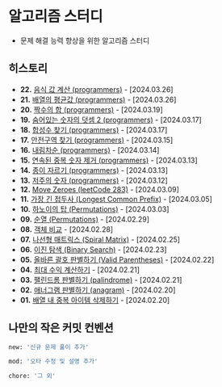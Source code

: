 # 알고리즘 스터디
- 문제 해결 능력 향상을 위한 알고리즘 스터디

## 히스토리
- **22.** [음식 값 계산 (programmers)](https://github.com/logwaves/algorithms/blob/main/22/index.js) - [2024.03.26]
- **21.** [배열의 평균값 (programmers)](https://github.com/logwaves/algorithms/blob/main/21/index.js) - [2024.03.26]
- **20.** [짝수의 합 (programmers)](https://github.com/logwaves/algorithms/blob/main/20/index.js) - [2024.03.19]
- **19.** [숨어있는 숫자의 덧셈 2 (programmers)](https://github.com/logwaves/algorithms/blob/main/19/index.js) - [2024.03.17]
- **18.** [합성수 찾기 (programmers)](https://github.com/logwaves/algorithms/blob/main/18/index.js) - [2024.03.17]
- **17.** [안전구역 찾기 (programmers)](https://github.com/logwaves/algorithms/blob/main/17/index.js) - [2024.03.15]
- **16.** [내림차순 (programmers)](https://github.com/logwaves/algorithms/blob/main/16/index.js) - [2024.03.14]
- **15.** [연속된 중복 숫자 제거 (programmers)](https://github.com/logwaves/algorithms/blob/main/15/index.js) - [2024.03.13]
- **14.** [종이 자르기 (programmers)](https://github.com/logwaves/algorithms/blob/main/14/index.js) - [2024.03.13]
- **13.** [저주의 숫자 (programmers)](https://github.com/logwaves/algorithms/blob/main/13/index.js) - [2024.03.12]
- **12.** [Move Zeroes (leetCode 283)](https://github.com/logwaves/algorithms/blob/main/12/index.js) - [2024.03.09]
- **11.** [가장 긴 접두사 (Longest Common Prefix)](https://github.com/logwaves/algorithms/blob/main/11/index.js) - [2024.03.05]
- **10.** [하노이의 탑 (Permutations)](https://github.com/logwaves/algorithms/blob/main/10/index.js) - [2024.03.03]
- **09.** [순열 (Permutations)](https://github.com/logwaves/algorithms/blob/main/09/index.js) - [2024.02.29]
- **08.** [객체 비교](https://github.com/logwaves/algorithms/blob/main/08/index.js) - [2024.02.28]
- **07.** [나선형 매트릭스 (Spiral Matrix)](https://github.com/logwaves/algorithms/blob/main/07/index.js) - [2024.02.25]
- **06.** [이진 탐색 (Binary Search)](https://github.com/logwaves/algorithms/blob/main/06/index.js) - [2024.02.23]
- **05.** [올바른 괄호 판별하기 (Valid Parentheses)](https://github.com/logwaves/algorithms/blob/main/05/index.js) - [2024.02.22]
- **04.** [최대 수익 계산하기](https://github.com/logwaves/algorithms/blob/main/04/index.js) - [2024.02.21]
- **03.** [팰린드롬 판별하기 (palindrome)](https://github.com/logwaves/algorithms/blob/main/03/index.js) - [2024.02.21]
- **02.** [애너그램 판별하기 (anagram)](https://github.com/logwaves/algorithms/blob/main/02/index.js) - [2024.02.20]
- **01.** [배열 내 중복 아이템 삭제하기](https://github.com/logwaves/algorithms/blob/main/01/index.js) - [2024.02.20]

## 나만의 작은 커밋 컨벤션
```bash
new: '신규 문제 풀이 추가'

mod: '오타 수정 및 설명 추가'

chore: '그 외'
```


